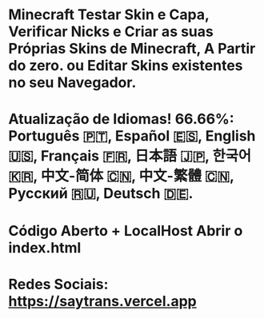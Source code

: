 # Minecraft Testar Skin e Capa, Verificar Nicks e Criar as suas Próprias Skins de Minecraft, A Partir do zero. ou Editar Skins existentes no seu Navegador.
# Atualização de Idiomas! 66.66%: Português 🇵🇹, Español 🇪🇸, English 🇺🇸, Français 🇫🇷, 日本語 🇯🇵, 한국어 🇰🇷, 中文-简体 🇨🇳, 中文-繁體 🇨🇳, Русский 🇷🇺, Deutsch 🇩🇪.
# Código Aberto + LocalHost Abrir o index.html
# Redes Sociais: https://saytrans.vercel.app
